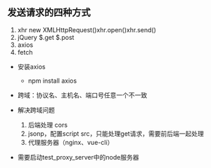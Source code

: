 ## 发送请求的四种方式
1. xhr new XMLHttpRequest()xhr.open()xhr.send()
2. jQuery $.get $.post 
3. axios
4. fetch

- 安装axios
  - npm install axios

- 跨域：协议名、主机名、端口号任意一个不一致
- 解决跨域问题
  1. 后端处理 cors
  2. jsonp，配置script src，只能处理get请求，需要前后端一起处理
  3. 代理服务器（nginx、vue-cli）

- 需要启动test_proxy_server中的node服务器